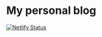 # My personal blog

[![Netlify Status](https://api.netlify.com/api/v1/badges/1deda3a8-96db-4a73-83b3-82104686e454/deploy-status)](https://app.netlify.com/sites/infallible-stonebraker-24ec70/deploys)
